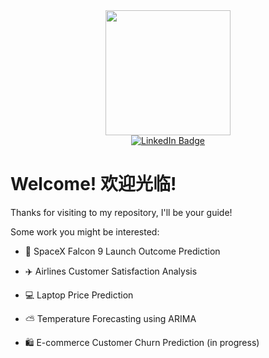 

<div align="center">
  <img src="https://media.giphy.com/media/vzO0Vc8b2VBLi/giphy.gif" width="200"/>
</div>
<div id="badges" align="center">
  <a href="https://www.linkedin.com/in/juenyuh-lim/">
    <img src="https://img.shields.io/badge/LinkedIn-blue?style=for-the-badge&logo=linkedin&logoColor=white" alt="LinkedIn Badge"/>
  </a>
</div>

# Welcome! 欢迎光临!
Thanks for visiting to my repository, I'll be your guide!

Some work you might be interested:

- :rocket: SpaceX Falcon 9 Launch Outcome Prediction

- :airplane: Airlines Customer Satisfaction Analysis

- :computer: Laptop Price Prediction 

- ⛅ Temperature Forecasting using ARIMA

- :shopping: E-commerce Customer Churn Prediction (in progress)
